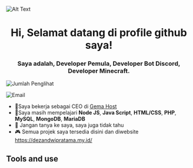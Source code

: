 ![Alt Text](https://i.imgur.com/VHp4G3w.png)

<div align="center">
  <h1>Hi, Selamat datang di profile github saya!</h1>
</div>
</div>
<div align="center">
  <h3>Saya adalah, Developer Pemula, Developer Bot Discord, Developer Minecraft.</h3>
</div>

![Jumlah Penglihat](https://komarev.com/ghpvc/?username=D3terjenn&label=Profile%20views&color=0e75b6&style=flat)

![Email](https://img.shields.io/badge/Gmail-contactgemahost%40gmail.com-0e75b6?logo=gmail&logoColor=white&style=flat)

- 📝Saya bekerja sebagai CEO di [Gema Host](https://discord.gemahost.my.id/)
- 📡Saya masih mempelajari **Node JS**, **Java Script**, **HTML/CSS**, **PHP**, **MySQL**, **MongoDB**, **MariaDB**
- 💬 Jangan tanya ke saya, saya juga tidak tahu
- 🎮 Semua projek saya tersedia disini dan diwebsite https://dezandwipratama.my.id/

## Tools and use
